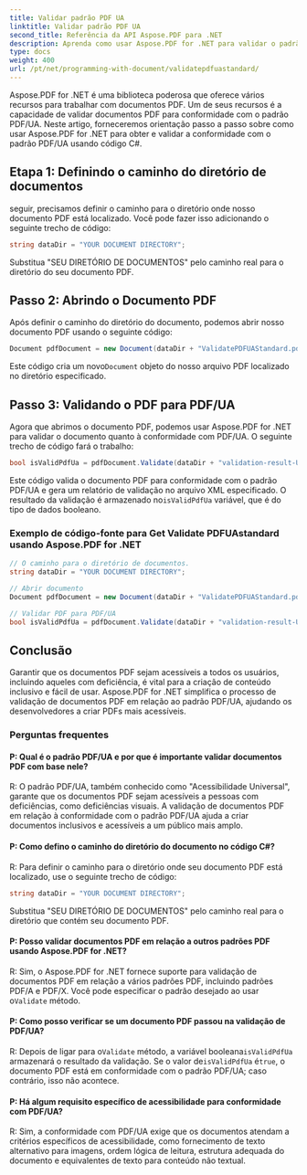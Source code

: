 ```yaml
---
title: Validar padrão PDF UA
linktitle: Validar padrão PDF UA
second_title: Referência da API Aspose.PDF para .NET
description: Aprenda como usar Aspose.PDF for .NET para validar o padrão PDF/UA usando código C#. Guia passo a passo.
type: docs
weight: 400
url: /pt/net/programming-with-document/validatepdfuastandard/
---
```

Aspose.PDF for .NET é uma biblioteca poderosa que oferece vários recursos para trabalhar com documentos PDF. Um de seus recursos é a capacidade de validar documentos PDF para conformidade com o padrão PDF/UA. Neste artigo, forneceremos orientação passo a passo sobre como usar Aspose.PDF for .NET para obter e validar a conformidade com o padrão PDF/UA usando código C#.

## Etapa 1: Definindo o caminho do diretório de documentos

seguir, precisamos definir o caminho para o diretório onde nosso documento PDF está localizado. Você pode fazer isso adicionando o seguinte trecho de código:

```csharp
string dataDir = "YOUR DOCUMENT DIRECTORY";
```

Substitua "SEU DIRETÓRIO DE DOCUMENTOS" pelo caminho real para o diretório do seu documento PDF.

## Passo 2: Abrindo o Documento PDF

Após definir o caminho do diretório do documento, podemos abrir nosso documento PDF usando o seguinte código:

```csharp
Document pdfDocument = new Document(dataDir + "ValidatePDFUAStandard.pdf");
```

 Este código cria um novo`Document` objeto do nosso arquivo PDF localizado no diretório especificado.

## Passo 3: Validando o PDF para PDF/UA

Agora que abrimos o documento PDF, podemos usar Aspose.PDF for .NET para validar o documento quanto à conformidade com PDF/UA. O seguinte trecho de código fará o trabalho:

```csharp
bool isValidPdfUa = pdfDocument.Validate(dataDir + "validation-result-UA.xml", PdfFormat.PDF_UA_1);
```

 Este código valida o documento PDF para conformidade com o padrão PDF/UA e gera um relatório de validação no arquivo XML especificado. O resultado da validação é armazenado no`isValidPdfUa` variável, que é do tipo de dados booleano.

### Exemplo de código-fonte para Get Validate PDFUAstandard usando Aspose.PDF for .NET

```csharp
// O caminho para o diretório de documentos.
string dataDir = "YOUR DOCUMENT DIRECTORY";

// Abrir documento
Document pdfDocument = new Document(dataDir + "ValidatePDFUAStandard.pdf");

// Validar PDF para PDF/UA
bool isValidPdfUa = pdfDocument.Validate(dataDir + "validation-result-UA.xml", PdfFormat.PDF_UA_1); 
```

## Conclusão

Garantir que os documentos PDF sejam acessíveis a todos os usuários, incluindo aqueles com deficiência, é vital para a criação de conteúdo inclusivo e fácil de usar. Aspose.PDF for .NET simplifica o processo de validação de documentos PDF em relação ao padrão PDF/UA, ajudando os desenvolvedores a criar PDFs mais acessíveis.

### Perguntas frequentes

#### P: Qual é o padrão PDF/UA e por que é importante validar documentos PDF com base nele?

R: O padrão PDF/UA, também conhecido como "Acessibilidade Universal", garante que os documentos PDF sejam acessíveis a pessoas com deficiências, como deficiências visuais. A validação de documentos PDF em relação à conformidade com o padrão PDF/UA ajuda a criar documentos inclusivos e acessíveis a um público mais amplo.

#### P: Como defino o caminho do diretório do documento no código C#?

R: Para definir o caminho para o diretório onde seu documento PDF está localizado, use o seguinte trecho de código:

```csharp
string dataDir = "YOUR DOCUMENT DIRECTORY";
```

Substitua "SEU DIRETÓRIO DE DOCUMENTOS" pelo caminho real para o diretório que contém seu documento PDF.

#### P: Posso validar documentos PDF em relação a outros padrões PDF usando Aspose.PDF for .NET?

 R: Sim, o Aspose.PDF for .NET fornece suporte para validação de documentos PDF em relação a vários padrões PDF, incluindo padrões PDF/A e PDF/X. Você pode especificar o padrão desejado ao usar o`Validate` método.

#### P: Como posso verificar se um documento PDF passou na validação de PDF/UA?

 R: Depois de ligar para o`Validate` método, a variável booleana`isValidPdfUa` armazenará o resultado da validação. Se o valor de`isValidPdfUa` é`true`, o documento PDF está em conformidade com o padrão PDF/UA; caso contrário, isso não acontece.

#### P: Há algum requisito específico de acessibilidade para conformidade com PDF/UA?

R: Sim, a conformidade com PDF/UA exige que os documentos atendam a critérios específicos de acessibilidade, como fornecimento de texto alternativo para imagens, ordem lógica de leitura, estrutura adequada do documento e equivalentes de texto para conteúdo não textual.